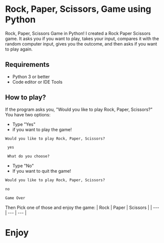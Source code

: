 # Rock, Paper, Scissors, Game using Python
Rock, Paper, Scissors Game in Python!  I created a Rock Paper Scissors game. It asks you if you want to play, takes your input, compares it with the random computer input, gives you the outcome, and then asks if you want to play again.

## Requirements
- Python 3 or better
- Code editor or IDE Tools

## How to play?
If the program asks you, "Would you like to play Rock, Paper, Scissors?"
You have two options:
- Type "Yes"
 - if you want to play the game!
 ```html
 Would you like to play Rock, Paper, Scissors?
```
```html
 yes
```
```html
 What do you choose?
```

- Type "No"
 - If you want to quit the game!
 ```html
 Would you like to play Rock, Paper, Scissors?
```
```html
no
```
```html
Game Over
```



 
Then Pick one of those and enjoy the game:
| Rock | Paper | Scissors |
| --- | --- | --- |

# Enjoy
